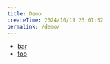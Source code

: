 ```yaml
---
title: Demo
createTime: 2024/10/19 23:01:52
permalink: /demo/
---
```


- [bar](./bar.md)
- [foo](./foo.md)
